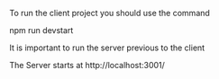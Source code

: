 To run the client project you should use the command 

  npm run devstart

It is important to run the server previous to the client

  The Server starts at http://localhost:3001/
